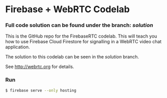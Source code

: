 # Firebase + WebRTC Codelab
### Full code solution can be found under the branch: _solution_
This is the GitHub repo for the FirebaseRTC codelab. This will teach you how
to use Firebase Cloud Firestore for signalling in a WebRTC video chat application.

The solution to this codelab can be seen in the _solution_ branch.

See http://webrtc.org for details.

### Run

```bash
$ firebase serve --only hosting
```
